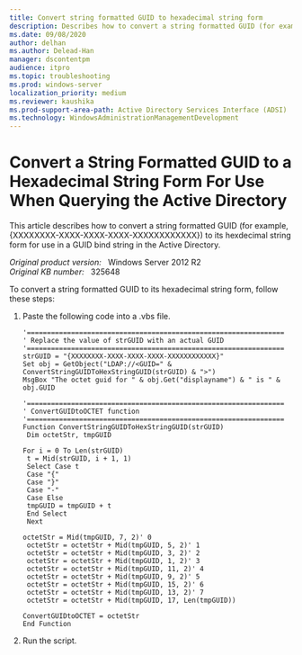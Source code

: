 ```yaml
---
title: Convert string formatted GUID to hexadecimal string form
description: Describes how to convert a string formatted GUID (for example, {XXXXXXXX-XXXX-XXXX-XXXX-XXXXXXXXXXXX}) to its hexdecimal string form for use in a GUID bind string in the Active Directory.
ms.date: 09/08/2020
author: delhan
ms.author: Delead-Han
manager: dscontentpm
audience: itpro
ms.topic: troubleshooting
ms.prod: windows-server
localization_priority: medium
ms.reviewer: kaushika
ms.prod-support-area-path: Active Directory Services Interface (ADSI)
ms.technology: WindowsAdministrationManagementDevelopment
---
```

# Convert a String Formatted GUID to a Hexadecimal String Form For Use When Querying the Active Directory

This article describes how to convert a string formatted GUID (for example, {XXXXXXXX-XXXX-XXXX-XXXX-XXXXXXXXXXXX}) to its hexdecimal string form for use in a GUID bind string in the Active Directory.

_Original product version:_ &nbsp; Windows Server 2012 R2  
_Original KB number:_ &nbsp; 325648

To convert a string formatted GUID to its hexadecimal string form, follow these steps:

1. Paste the following code into a .vbs file.

    ```vbs
    '================================================================
    ' Replace the value of strGUID with an actual GUID
    '================================================================
    strGUID = "{XXXXXXXX-XXXX-XXXX-XXXX-XXXXXXXXXXXX}" 
    Set obj = GetObject("LDAP://<GUID=" & ConvertStringGUIDToHexStringGUID(strGUID) & ">")
    MsgBox "The octet guid for " & obj.Get("displayname") & " is " & obj.GUID
    
    '================================================================
    ' ConvertGUIDtoOCTET function
    '================================================================
    Function ConvertStringGUIDToHexStringGUID(strGUID)
     Dim octetStr, tmpGUID
    
    For i = 0 To Len(strGUID)
     t = Mid(strGUID, i + 1, 1)
     Select Case t
     Case "{"
     Case "}"
     Case "-"
     Case Else
     tmpGUID = tmpGUID + t
     End Select
     Next
    
    octetStr = Mid(tmpGUID, 7, 2)' 0
     octetStr = octetStr + Mid(tmpGUID, 5, 2)' 1
     octetStr = octetStr + Mid(tmpGUID, 3, 2)' 2
     octetStr = octetStr + Mid(tmpGUID, 1, 2)' 3
     octetStr = octetStr + Mid(tmpGUID, 11, 2)' 4
     octetStr = octetStr + Mid(tmpGUID, 9, 2)' 5
     octetStr = octetStr + Mid(tmpGUID, 15, 2)' 6
     octetStr = octetStr + Mid(tmpGUID, 13, 2)' 7
     octetStr = octetStr + Mid(tmpGUID, 17, Len(tmpGUID))
    
    ConvertGUIDtoOCTET = octetStr
    End Function
    ```

2. Run the script.
